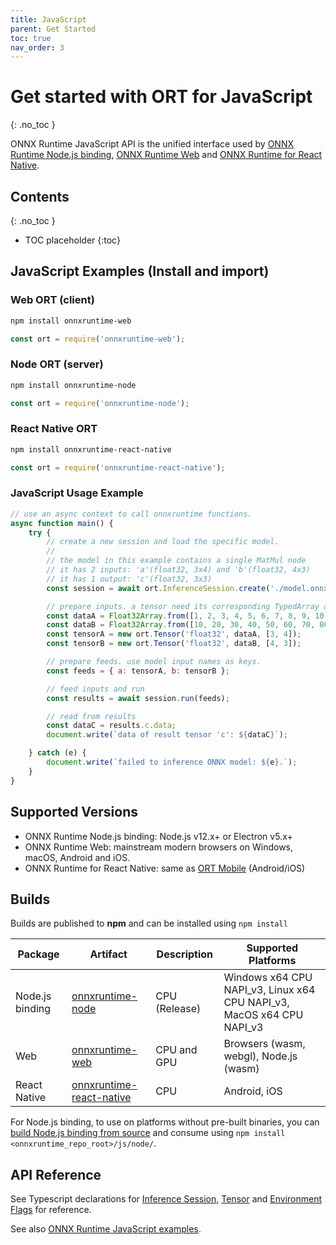 ```yaml
---
title: JavaScript
parent: Get Started
toc: true
nav_order: 3
---
```


# Get started with ORT for JavaScript
{: .no_toc }

ONNX Runtime JavaScript API is the unified interface used by [ONNX Runtime Node.js binding](https://github.com/microsoft/onnxruntime/tree/master/js/node), [ONNX Runtime Web](https://github.com/microsoft/onnxruntime/tree/master/js/web) and [ONNX Runtime for React Native](https://github.com/microsoft/onnxruntime/tree/master/js/react_native).

## Contents
{: .no_toc }

* TOC placeholder
{:toc}

## JavaScript Examples (Install and import)

### Web ORT (client)

```bash
npm install onnxruntime-web
```
```javascript
const ort = require('onnxruntime-web');
```

### Node ORT (server)

```bash
npm install onnxruntime-node
```
```javascript
const ort = require('onnxruntime-node');
```

### React Native ORT

```bash
npm install onnxruntime-react-native
```
```javascript
const ort = require('onnxruntime-react-native');
```

### JavaScript Usage Example
```javascript
// use an async context to call onnxruntime functions.
async function main() {
    try {
        // create a new session and load the specific model.
        //
        // the model in this example contains a single MatMul node
        // it has 2 inputs: 'a'(float32, 3x4) and 'b'(float32, 4x3)
        // it has 1 output: 'c'(float32, 3x3)
        const session = await ort.InferenceSession.create('./model.onnx');

        // prepare inputs. a tensor need its corresponding TypedArray as data
        const dataA = Float32Array.from([1, 2, 3, 4, 5, 6, 7, 8, 9, 10, 11, 12]);
        const dataB = Float32Array.from([10, 20, 30, 40, 50, 60, 70, 80, 90, 100, 110, 120]);
        const tensorA = new ort.Tensor('float32', dataA, [3, 4]);
        const tensorB = new ort.Tensor('float32', dataB, [4, 3]);

        // prepare feeds. use model input names as keys.
        const feeds = { a: tensorA, b: tensorB };

        // feed inputs and run
        const results = await session.run(feeds);

        // read from results
        const dataC = results.c.data;
        document.write(`data of result tensor 'c': ${dataC}`);

    } catch (e) {
        document.write(`failed to inference ONNX model: ${e}.`);
    }
}

```

## Supported Versions

- ONNX Runtime Node.js binding: Node.js v12.x+ or Electron v5.x+
- ONNX Runtime Web: mainstream modern browsers on Windows, macOS, Android and iOS.
- ONNX Runtime for React Native: same as [ORT Mobile](./with-mobile) (Android/iOS)

## Builds

Builds are published to **npm** and can be installed using `npm install`

| Package | Artifact  | Description | Supported Platforms |
|---------|-----------|-------------|---------------------|
|Node.js binding|[onnxruntime-node](https://www.npmjs.com/package/onnxruntime-node)|CPU (Release)| Windows x64 CPU NAPI_v3, Linux x64 CPU NAPI_v3, MacOS x64 CPU NAPI_v3|
|Web|[onnxruntime-web](https://www.npmjs.com/package/onnxruntime-web)|CPU and GPU|Browsers (wasm, webgl), Node.js (wasm)|
|React Native|[onnxruntime-react-native](https://www.npmjs.com/package/onnxruntime-react-native)|CPU|Android, iOS|

For Node.js binding, to use on platforms without pre-built binaries, you can [build Node.js binding from source](../build/inferencing.md#apis-and-language-bindings) and consume using `npm install <onnxruntime_repo_root>/js/node/`.

## API Reference
See Typescript declarations for [Inference Session](https://github.com/microsoft/onnxruntime/blob/master/js/common/lib/inference-session.ts), [Tensor](https://github.com/microsoft/onnxruntime/blob/master/js/common/lib/tensor.ts) and [Environment Flags](https://github.com/microsoft/onnxruntime/blob/master/js/common/lib/env.ts) for reference.

See also [ONNX Runtime JavaScript examples](https://github.com/microsoft/onnxruntime-inference-examples/tree/main/js).
